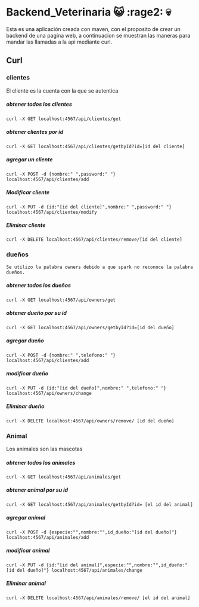 # Backend_Veterinaria :smiley_cat: :rage2: :skull:

Esta es una aplicación creada con maven, con el proposito de crear un backend de una pagina web, a continuacion se muestran las maneras para mandar las llamadas a la api mediante curl.

## Curl

### clientes
El cliente es la cuenta con la que se autentica

##### obtener todos los clientes
    curl -X GET localhost:4567/api/clientes/get

##### obtener clientes por id
    curl -X GET localhost:4567/api/clientes/getbyId?id=[id del cliente]

##### agregar un cliente
    curl -X POST -d {nombre:" ",password:" "} localhost:4567/api/clientes/add

##### Modificar cliente
    curl -X PUT -d {id:"[id del cliente]",nombre:" ",password:" "} localhost:4567/api/clientes/modify

##### Eliminar cliente
    curl -X DELETE localhost:4567/api/clientes/remove/[id del cliente]

### dueños 
    Se utilizo la palabra owners debido a que spark no reconoce la palabra dueños.

##### obtener todos los dueños
    curl -X GET localhost:4567/api/owners/get

##### obtener dueño por su id
    curl -X GET localhost:4567/api/owners/getbyId?id=[id del dueño]

##### agregar dueño
    curl -X POST -d {nombre:" ",telefono:" "} localhost:4567/api/clientes/add

##### modificar dueño
    curl -X PUT -d {id:"[id del dueño]",nombre:" ",telefono:" "} localhost:4567/api/owners/change

##### Eliminar dueño
    curl -X DELETE localhost:4567/api/owners/remove/ [id del dueño]

### Animal 
Los animales son las mascotas

##### obtener todos los animales
    curl -X GET localhost:4567/api/animales/get

##### obtener animal por su id
    curl -X GET localhost:4567/api/animales/getbyId?id= [el id del animal]

##### agregar animal
    curl -X POST -d {especie:"",nombre:"",id_dueño:"[id del dueño]"} localhost:4567/api/animales/add

##### modificar animal
    curl -X PUT -d {id:"[id del animal]",especie:"",nombre:"",id_dueño:"[id del dueño]"} localhost:4567/api/animales/change

##### Eliminar animal
    curl -X DELETE localhost:4567/api/animales/remove/ [el id del animal]
